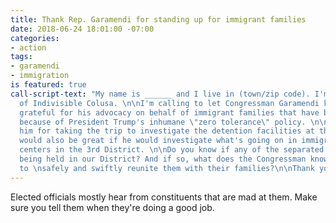 ```yaml
---
title: Thank Rep. Garamendi for standing up for immigrant families
date: 2018-06-24 18:01:00 -07:00
categories:
- action
tags:
- garamendi
- immigration
is featured: true
call-script-text: "My name is ______ and I live in (town/zip code). I'm also a member
  of Indivisible Colusa. \n\nI'm calling to let Congressman Garamendi know that I'm
  grateful for his advocacy on behalf of immigrant families that have been separated
  because of President Trump's inhumane \"zero tolerance\" policy. \n\nPlease thank
  him for taking the trip to investigate the detention facilities at the border. It
  would also be great if he would investigate what's going on in immigration detention
  centers in the 3rd District. \n\nDo you know if any of the separated children are
  being held in our District? And if so, what does the Congressman know about plans
  to \nsafely and swiftly reunite them with their families?\n\nThank you. "
---
```


Elected officials mostly hear from constituents that are mad at them. Make sure you tell them when they're doing a good job.